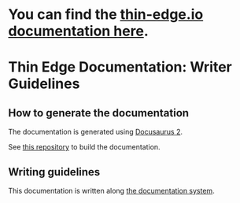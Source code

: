 # You can find the [thin-edge.io documentation here](https://thin-edge.github.io/thin-edge.io/html/).

# Thin Edge Documentation: Writer Guidelines

## How to generate the documentation

The documentation is generated using [Docusaurus 2](https://docusaurus.io/).

See [this repository](https://github.com/thin-edge/tedge-docs) to build the documentation.

## Writing guidelines

This documentation is written along [the documentation system](https://documentation.divio.com/).
